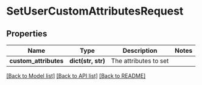 # SetUserCustomAttributesRequest

## Properties
Name | Type | Description | Notes
------------ | ------------- | ------------- | -------------
**custom_attributes** | **dict(str, str)** | The attributes to set | 

[[Back to Model list]](../README.md#documentation-for-models) [[Back to API list]](../README.md#documentation-for-api-endpoints) [[Back to README]](../README.md)


